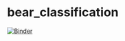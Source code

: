 # bear_classification
[![Binder](https://mybinder.org/badge_logo.svg)](https://mybinder.org/v2/gh/svetvoron/bear_classification/HEAD?urlpath=%2Fvoila%2Frender%2F02.ipynb)
